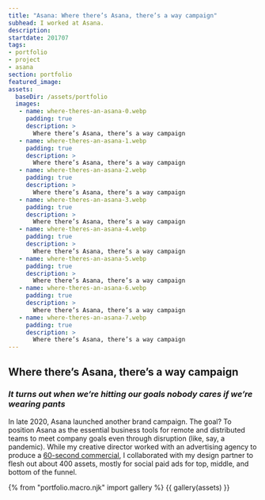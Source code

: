 ```yaml
---
title: "Asana: Where there’s Asana, there’s a way campaign"
subhead: I worked at Asana.
description:
startdate: 201707
tags:
- portfolio
- project
- asana
section: portfolio
featured_image:
assets:
  baseDir: /assets/portfolio
  images:
   - name: where-theres-an-asana-0.webp
     padding: true
     description: >
       Where there’s Asana, there’s a way campaign
   - name: where-theres-an-asana-1.webp
     padding: true
     description: >
       Where there’s Asana, there’s a way campaign
   - name: where-theres-an-asana-2.webp
     padding: true
     description: >
       Where there’s Asana, there’s a way campaign
   - name: where-theres-an-asana-3.webp
     padding: true
     description: >
       Where there’s Asana, there’s a way campaign
   - name: where-theres-an-asana-4.webp
     padding: true
     description: >
       Where there’s Asana, there’s a way campaign
   - name: where-theres-an-asana-5.webp
     padding: true
     description: >
       Where there’s Asana, there’s a way campaign
   - name: where-theres-an-asana-6.webp
     padding: true
     description: >
       Where there’s Asana, there’s a way campaign
   - name: where-theres-an-asana-7.webp
     padding: true
     description: >
       Where there’s Asana, there’s a way campaign
---
```


## Where there’s Asana, there’s a way campaign

### _It turns out when we’re hitting our goals nobody cares if we’re wearing pants_

In late 2020, Asana launched another brand campaign. The goal? To position Asana as the essential business tools for remote and distributed teams to meet company goals even through disruption (like, say, a pandemic). While my creative director worked with an advertising agency to produce a <a href="https://www.youtube.com/watch?v=IKmmJElKrY8" target="_blank">60-second commercial</a>, I collaborated with my design partner to flesh out about 400 assets, mostly for social paid ads for top, middle, and bottom of the funnel.

{% from "portfolio.macro.njk" import gallery %}
{{ gallery(assets) }}
